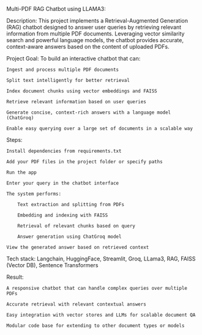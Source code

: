 Multi-PDF RAG Chatbot using LLAMA3:

Description:
This project implements a Retrieval-Augmented Generation (RAG) chatbot designed to answer user queries by retrieving relevant information from multiple PDF documents. Leveraging vector similarity search and powerful language models, the chatbot provides accurate, context-aware answers based on the content of uploaded PDFs.

Project Goal:
To build an interactive chatbot that can:

    Ingest and process multiple PDF documents

    Split text intelligently for better retrieval

    Index document chunks using vector embeddings and FAISS

    Retrieve relevant information based on user queries

    Generate concise, context-rich answers with a language model (ChatGroq)

    Enable easy querying over a large set of documents in a scalable way

Steps:

    Install dependencies from requirements.txt

    Add your PDF files in the project folder or specify paths

    Run the app

    Enter your query in the chatbot interface

    The system performs:

        Text extraction and splitting from PDFs

        Embedding and indexing with FAISS

        Retrieval of relevant chunks based on query

        Answer generation using ChatGroq model

    View the generated answer based on retrieved context
    
Tech stack:
  Langchain,
  HuggingFace,
  Streamlit,
  Groq,
  LLama3,
  RAG,
  FAISS (Vector DB),
  Sentence Transformers
  
Result:

    A responsive chatbot that can handle complex queries over multiple PDFs

    Accurate retrieval with relevant contextual answers

    Easy integration with vector stores and LLMs for scalable document QA

    Modular code base for extending to other document types or models
